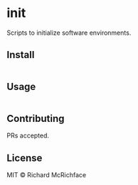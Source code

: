 # init

Scripts to initialize software environments.

## Install

```
```

## Usage

```
```

## Contributing

PRs accepted.

## License

MIT © Richard McRichface
